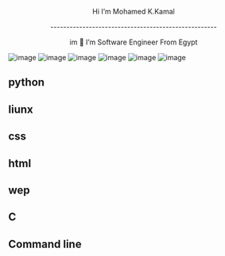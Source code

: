 <p align="center">
  Hi I’m Mohamed K.Kamal
  </p>

<p align="center">
  ----------------------------------------------------
  </p> 

<p align="center">
  im 👀 I’m Software Engineer From Egypt
  </p> 

![image](https://github.com/mohamehk-77/mohamehk-77/assets/138592092/5b7e10a6-bd81-4c6c-8138-fad491714aaf)  ![image](https://github.com/mohamehk-77/mohamehk-77/assets/138592092/57d92208-7b60-4752-a26c-f74a60d9a291)  ![image](https://github.com/mohamehk-77/mohamehk-77/assets/138592092/1574b35b-1187-4cf0-ad36-f375133b1fa9)  ![image](https://github.com/mohamehk-77/mohamehk-77/assets/138592092/cc9f1a75-a119-4307-967d-8a48c4943da5) ![image](https://github.com/mohamehk-77/mohamehk-77/assets/138592092/17ab9b68-84c1-45cd-a081-17588d26763f)  ![image](https://github.com/mohamehk-77/mohamehk-77/assets/138592092/3e3de93b-b9be-49ee-b271-16d10a00e4bd) 







## python 
## liunx
## css
## html
## wep
## C
## Command line
